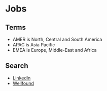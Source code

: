 # Jobs

## Terms

- AMER is North, Central and South America
- APAC is Asia Pacific
- EMEA is Europe, Middle-East and Africa

## Search

- [LinkedIn](https://linkedin.com/jobs)
- [Wellfound](https://wellfound.com/jobs)
